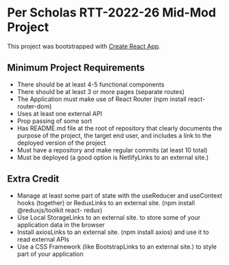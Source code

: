 # Per Scholas RTT-2022-26 Mid-Mod Project

This project was bootstrapped with [Create React App](https://github.com/facebook/create-react-app).

## Minimum Project Requirements
<ul>
  <li>There should be at least 4-5 functional components</li>
  <li>There should be at least 3 or more pages (separate routes)</li>
  <li>The Application must make use of React Router (npm install react-router-dom)</li>
  <li>Uses at least one external API</li> 
  <li>Prop passing of some sort</li>
  <li>Has README.md file at the root of repository that clearly documents the purpose of the project, the target end user, and includes a link to the deployed version of       the project</li>
  <li>Must have a repository and make regular commits (at least 10 total)</li>
  <li>Must be deployed (a good option is NetlifyLinks to an external site.)</li>
</ul>

## Extra Credit
<ul>
  <li>Manage at least some part of state with the useReducer and useContext hooks (together) or ReduxLinks to an external site. (npm install @reduxjs/toolkit react-           redux)</li>
  <li>Use Local StorageLinks to an external site. to store some of your application data in the browser</li>
  <li>Install axiosLinks to an external site. (npm install axios) and use it to read external APIs</li>
  <li>Use a CSS Framework (like BootstrapLinks to an external site.) to style part of your application</li>
</ul>


